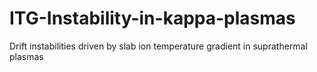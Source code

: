 # ITG-Instability-in-kappa-plasmas
Drift instabilities driven by slab ion temperature gradient in suprathermal plasmas
